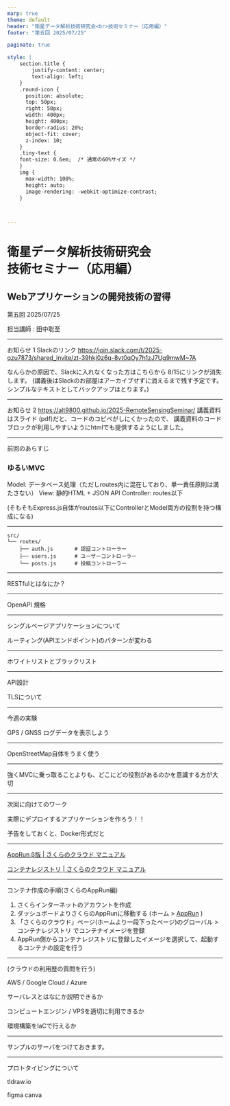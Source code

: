 ```yaml
---
marp: true
theme: default
header: "衛星データ解析技術研究会<br>技術セミナー（応用編）"
footer: "第五回 2025/07/25"

paginate: true

style: |
    section.title {
        justify-content: center;
        text-align: left;
    }
    .round-icon {
      position: absolute;
      top: 50px;
      right: 50px;
      width: 400px;
      height: 400px;
      border-radius: 20%;
      object-fit: cover;
      z-index: 10;
    }
    .tiny-text {
    font-size: 0.6em;  /* 通常の60%サイズ */
    }
    img {
      max-width: 100%;
      height: auto;
      image-rendering: -webkit-optimize-contrast;
    }



---
```

# 衛星データ解析技術研究会<br>技術セミナー（応用編）
## Webアプリケーションの開発技術の習得

第五回 2025/07/25

担当講師 : 田中聡至

---

お知らせ 1
Slackのリンク
https://join.slack.com/t/2025-qzu7873/shared_invite/zt-39hkj0z6q-8vt0qOy7h1zJ7Ug9mwM~7A

なんらかの原因で、Slackに入れなくなった方はこちらから
8/15にリンクが消失します。
(講義後はSlackのお部屋はアーカイブせずに消えるまで残す予定です。シンプルなテキストとしてバックアップはとります。)


---

お知らせ 2
https://alt9800.github.io/2025-RemoteSensingSeminar/
講義資料はスライド (pdf)だと、コードのコピペがしにくかったので、
講義資料のコードブロックが利用しやすいようにhtmlでも提供するようにしました。



---

前回のあらすじ

### ゆるいMVC
Model: データベース処理（ただしroutes内に混在しており、単一責任原則は満たさない）
View: 静的HTML + JSON API
Controller: routes以下

(そもそもExpress.js自体がroutes以下にControllerとModel両方の役割を持つ構成になる)

---

```
src/
└── routes/
    ├── auth.js       # 認証コントローラー
    ├── users.js      # ユーザーコントローラー
    └── posts.js      # 投稿コントローラー
```



---

RESTfulとはなにか？



---

OpenAPI 規格



---

シングルページアプリケーションについて

ルーティング(APIエンドポイント)のパターンが変わる

---






ホワイトリストとブラックリスト


---
API設計


TLSについて



---


今週の実験

GPS / GNSS ログデータを表示しよう




---

OpenStreetMap自体をうまく使う

---


強くMVCに乗っ取ることよりも、どこにどの役割があるのかを意識する方が大切

---


次回に向けてのワーク


実際にデプロイするアプリケーションを作ろう！！


予告をしておくと、Docker形式だと

---

[AppRun β版 | さくらのクラウド マニュアル](https://manual.sakura.ad.jp/cloud/manual-sakura-apprun.html)

[コンテナレジストリ | さくらのクラウド マニュアル](https://manual.sakura.ad.jp/cloud/appliance/container-registry/index.html)


---

コンテナ作成の手順(さくらのAppRun編)

1. さくらインターネットのアカウントを作成
2. ダッシュボードよりさくらのAppRunに移動する (ホーム > [AppRun](https://secure.sakura.ad.jp/apprun/applications) )
3. 「さくらのクラウド」ページ(ホームより一段下ったページ)のグローバル > コンテナレジストリ でコンテナイメージを登録
4. AppRun側からコンテナレジストリに登録したイメージを選択して、起動するコンテナの設定を行う


---


(クラウドの利用歴の質問を行う)

AWS / Google Cloud / Azure

サーバレスとはなにか説明できるか

コンピュートエンジン / VPSを適切に利用できるか

環境構築をIaCで行えるか



---

サンプルのサーバをつけておきます。


---

プロトタイピングについて


tldraw.io


figma
canva
